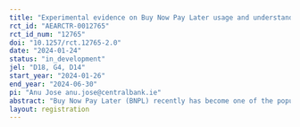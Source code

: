 ```yaml
---
title: "Experimental evidence on Buy Now Pay Later usage and understanding"
rct_id: "AEARCTR-0012765"
rct_id_num: "12765"
doi: "10.1257/rct.12765-2.0"
date: "2024-01-24"
status: "in_development"
jel: "D18, G4, D14"
start_year: "2024-01-26"
end_year: "2024-06-30"
pi: "Anu Jose anu.jose@centralbank.ie"
abstract: "Buy Now Pay Later (BNPL) recently has become one of the popular innovations in the Fintech payment sector which allows consumers to spread the cost of a product over a number of months, generally, without interest. While this payment feature offers flexibility to a number of consumers, there is a growing concern on some consumers taking up more debt than they can afford to repay coupled with  lack of understanding of related terms and conditions, resulting in financial adversity. Through an online trial, we intend to study the causal effect of BNPL on consumer spending patterns, disentangling the selection and treatment effects of BNPL. Additionally, we test for effective ways to improve consumer comprehension of BNPL products and their terms and conditions. "
layout: registration
---
```


